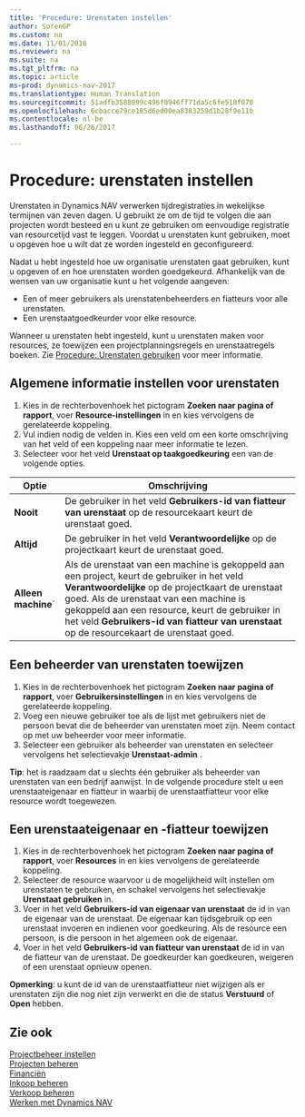```yaml
---
title: 'Procedure: Urenstaten instellen'
author: SorenGP
ms.custom: na
ms.date: 11/01/2016
ms.reviewer: na
ms.suite: na
ms.tgt_pltfrm: na
ms.topic: article
ms-prod: dynamics-nav-2017
ms.translationtype: Human Translation
ms.sourcegitcommit: 51adfb3588099c496f0946ff71da5c6fe518f070
ms.openlocfilehash: 6cbacce79ce185d6ed00ea8383259d1b28f9e11b
ms.contentlocale: nl-be
ms.lasthandoff: 06/26/2017

---
```


# <a name="how-to-set-up-time-sheets"></a>Procedure: urenstaten instellen
Urenstaten in Dynamics NAV verwerken tijdregistraties in wekelijkse termijnen van zeven dagen. U gebruikt ze om de tijd te volgen die aan projecten wordt besteed en u kunt ze gebruiken om eenvoudige registratie van resourcetijd vast te leggen. Voordat u urenstaten kunt gebruiken, moet u opgeven hoe u wilt dat ze worden ingesteld en geconfigureerd.

Nadat u hebt ingesteld hoe uw organisatie urenstaten gaat gebruiken, kunt u opgeven of en hoe urenstaten worden goedgekeurd. Afhankelijk van de wensen van uw organisatie kunt u het volgende aangeven:

- Een of meer gebruikers als urenstatenbeheerders en fiatteurs voor alle urenstaten.
- Een urenstaatgoedkeurder voor elke resource.

Wanneer u urenstaten hebt ingesteld, kunt u urenstaten maken voor resources, ze toewijzen een projectplanningsregels en urenstaatregels boeken. Zie [Procedure: Urenstaten gebruiken](projects-how-use-time-sheets.md) voor meer informatie.

## <a name="to-set-up-general-information-for-time-sheets"></a>Algemene informatie instellen voor urenstaten  

1. Kies in de rechterbovenhoek het pictogram **Zoeken naar pagina of rapport**, voer **Resource-instellingen** in en kies vervolgens de gerelateerde koppeling.  
2. Vul indien nodig de velden in. Kies een veld om een korte omschrijving van het veld of een koppeling naar meer informatie te lezen.
3. Selecteer voor het veld **Urenstaat op taakgoedkeuring** een van de volgende opties.

|Optie |Omschrijving|
|---|---|
|**Nooit**|De gebruiker in het veld **Gebruikers-id van fiatteur van urenstaat** op de resourcekaart keurt de urenstaat goed.|
|**Altijd**|De gebruiker in het veld **Verantwoordelijke** op de projectkaart keurt de urenstaat goed.|
|**Alleen machine**´|Als de urenstaat van een machine is gekoppeld aan een project, keurt de gebruiker in het veld **Verantwoordelijke** op de projectkaart de urenstaat goed. Als de urenstaat van een machine is gekoppeld aan een resource, keurt de gebruiker in het veld **Gebruikers-id van fiatteur van urenstaat** op de resourcekaart de urenstaat goed.

## <a name="to-assign-a-time-sheet-administrator"></a>Een beheerder van urenstaten toewijzen  

1. Kies in de rechterbovenhoek het pictogram **Zoeken naar pagina of rapport**, voer **Gebruikersinstellingen** in en kies vervolgens de gerelateerde koppeling.  
2.  Voeg een nieuwe gebruiker toe als de lijst met gebruikers niet de persoon bevat die de beheerder van urenstaten moet zijn. Neem contact op met uw beheerder voor meer informatie.  
3. Selecteer een gebruiker als beheerder van urenstaten en selecteer vervolgens het selectievakje **Urenstaat-admin** .  

**Tip**: het is raadzaam dat u slechts één gebruiker als beheerder van urenstaten van een bedrijf aanwijst. In de volgende procedure stelt u een urenstaateigenaar en fiatteur in waarbij de urenstaatfiatteur voor elke resource wordt toegewezen.  

## <a name="to-assign-a-time-sheets-owner-and-approver"></a>Een urenstaateigenaar en -fiatteur toewijzen  

1. Kies in de rechterbovenhoek het pictogram **Zoeken naar pagina of rapport**, voer **Resources** in en kies vervolgens de gerelateerde koppeling.
2. Selecteer de resource waarvoor u de mogelijkheid wilt instellen om urenstaten te gebruiken, en schakel vervolgens het selectievakje **Urenstaat gebruiken** in.  
3. Voer in het veld **Gebruikers-id van eigenaar van urenstaat** de id in van de eigenaar van de urenstaat. De eigenaar kan tijdsgebruik op een urenstaat invoeren en indienen voor goedkeuring. Als de resource een persoon, is die persoon in het algemeen ook de eigenaar.  
4. Voer in het veld **Gebruikers-id van fiatteur van urenstaat** de id in van de fiatteur van de urenstaat. De goedkeurder kan goedkeuren, weigeren of een urenstaat opnieuw openen.  

**Opmerking**: u kunt de id van de urenstaatfiatteur niet wijzigen als er urenstaten zijn die nog niet zijn verwerkt en die de status **Verstuurd** of **Open** hebben.

## <a name="see-also"></a>Zie ook
[Projectbeheer instellen](projects-setup-projects.md)  
[Projecten beheren](projects-manage-projects.md)  
[Financiën](finance-setup.md)  
[Inkoop beheren](purchasing-manage-purchasing.md)         
[Verkoop beheren](sales-manage-sales.md)      
[Werken met Dynamics NAV](ui-work-product.md)  

